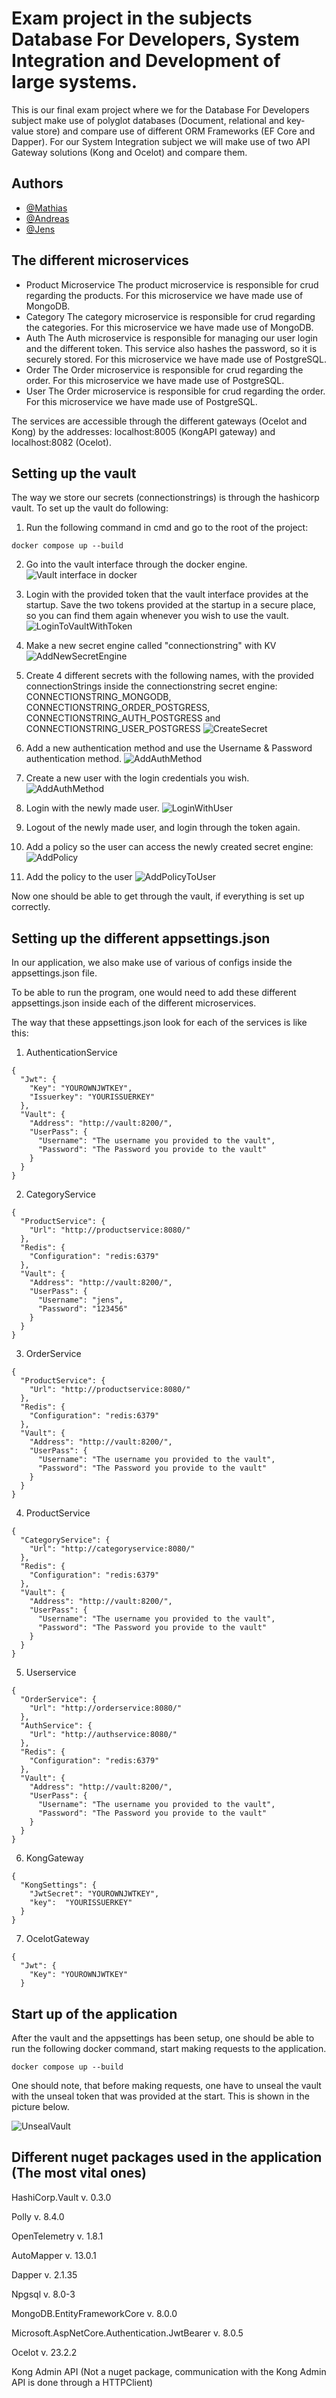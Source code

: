 # Exam project in the subjects Database For Developers, System Integration and Development of large systems.
This is our final exam project where we for the Database For Developers subject make use of polyglot databases (Document, relational and key-value store) and compare use of different ORM Frameworks (EF Core and Dapper). 
For our System Integration subject we will make use of two API Gateway solutions (Kong and Ocelot) and compare them.

## Authors

- [@Mathias](https://github.com/MathiasKrarup)
- [@Andreas](https://github.com/AndreasBerthelsen)
- [@Jens](https://github.com/JensIssa)

## The different microservices
* Product Microservice 
The product microservice is responsible for crud regarding the products. For this microservice we have made use of MongoDB.
* Category
The category microservice is responsible for crud regarding the categories. For this microservice we have made use of MongoDB.
* Auth
The Auth microservice is responsible for managing our user login and the different token. This service also hashes the password, so it is securely stored. For this microservice we have made use of PostgreSQL.
* Order
The Order microservice is responsible for crud regarding the order. For this microservice we have made use of PostgreSQL. 
* User
The Order microservice is responsible for crud regarding the order. For this microservice we have made use of PostgreSQL.

The services are accessible through the different gateways (Ocelot and Kong) by the addresses: localhost:8005 (KongAPI gateway) and localhost:8082 (Ocelot).

## Setting up the vault
The way we store our secrets (connectionstrings) is through the hashicorp vault. 
To set up the vault do following:

1. Run the following command in cmd and go to the root of the project:
```
docker compose up --build
```
2. Go into the vault interface through the docker engine.
![Vault interface in docker](./Images/VaultInDockerEngine.png)

3. Login with the provided token that the vault interface provides at the startup. Save the two tokens provided at the startup in a secure place, so you can find them again whenever you wish to use the vault.
![LoginToVaultWithToken](./Images/loginwithtoken.png)

4. Make a new secret engine called "connectionstring" with KV
![AddNewSecretEngine](./Images/enablesecretengine.png) 

5. Create 4 different secrets with the following names, with the provided connectionStrings inside the connectionstring secret engine: CONNECTIONSTRING_MONGODB, CONNECTIONSTRING_ORDER_POSTGRESS, CONNECTIONSTRING_AUTH_POSTGRESS and CONNECTIONSTRING_USER_POSTGRESS
![CreateSecret](./Images/createSecret.png)

6. Add a new authentication method and use the Username & Password authentication method.
![AddAuthMethod](./Images/enableAuthMethod.png)

7. Create a new user with the login credentials you wish.
![AddAuthMethod](./Images/createUser.png)

8. Login with the newly made user.
![LoginWithUser](./Images/signInWithUser.png)

9. Logout of the newly made user, and login through the token again.

10. Add a policy so the user can access the newly created secret engine:
![AddPolicy](./Images/connectionStringPolicy.png)

11. Add the policy to the user
![AddPolicyToUser](./Images/addPolicyToUser.png)

Now one should be able to get through the vault, if everything is set up correctly.

## Setting up the different appsettings.json

In our application, we also make use of various of configs inside the appsettings.json file.

To be able to run the program, one would need to add these different appsettings.json inside each of the different microservices.

The way that these appsettings.json look for each of the services is like this:

1. AuthenticationService

```
{
  "Jwt": {
    "Key": "YOUROWNJWTKEY",
    "Issuerkey": "YOURISSUERKEY"
  },
  "Vault": {
    "Address": "http://vault:8200/",
    "UserPass": {
      "Username": "The username you provided to the vault",
      "Password": "The Password you provide to the vault"
    }
  }
}

```

2. CategoryService

```
{
  "ProductService": {
    "Url": "http://productservice:8080/"
  },
  "Redis": {
    "Configuration": "redis:6379"
  },
  "Vault": {
    "Address": "http://vault:8200/",
    "UserPass": {
      "Username": "jens",
      "Password": "123456"
    }
  }
}
```

3. OrderService


```
{
  "ProductService": {
    "Url": "http://productservice:8080/"
  },
  "Redis": {
    "Configuration": "redis:6379"
  },
  "Vault": {
    "Address": "http://vault:8200/",
    "UserPass": {
      "Username": "The username you provided to the vault",
      "Password": "The Password you provide to the vault"
    }
  }
}
```

4. ProductService
```
{
  "CategoryService": {
    "Url": "http://categoryservice:8080/"
  },
  "Redis": {
    "Configuration": "redis:6379"
  },
  "Vault": {
    "Address": "http://vault:8200/",
    "UserPass": {
      "Username": "The username you provided to the vault",
      "Password": "The Password you provide to the vault"
    }
  }
}
```

5. Userservice

```
{
  "OrderService": {
    "Url": "http://orderservice:8080/"
  },
  "AuthService": {
    "Url": "http://authservice:8080/"
  },
  "Redis": {
    "Configuration": "redis:6379"
  },
  "Vault": {
    "Address": "http://vault:8200/",
    "UserPass": {
      "Username": "The username you provided to the vault",
      "Password": "The Password you provide to the vault"
    }
  }
}

```

6. KongGateway

```
{
  "KongSettings": {
    "JwtSecret": "YOUROWNJWTKEY",
    "key":  "YOURISSUERKEY"
  }
}
```

7. OcelotGateway

```
{
  "Jwt": {
    "Key": "YOUROWNJWTKEY"
  }
```

## Start up of the application

After the vault and the appsettings has been setup, one should be able to run the following docker command, start making requests to the application.

```
docker compose up --build
```

One should note, that before making requests, one have to unseal the vault with the unseal token that was provided at the start. This is shown in the picture below.

![UnsealVault](./Images/UnsealVault.png)

## Different nuget packages used in the application (The most vital ones)


HashiCorp.Vault v. 0.3.0

Polly v. 8.4.0

OpenTelemetry v. 1.8.1

AutoMapper v. 13.0.1

Dapper v. 2.1.35

Npgsql v. 8.0-3

MongoDB.EntityFrameworkCore v. 8.0.0

Microsoft.AspNetCore.Authentication.JwtBearer v. 8.0.5

Ocelot v. 23.2.2

Kong Admin API (Not a nuget package, communication with the Kong Admin API is done through a HTTPClient)


